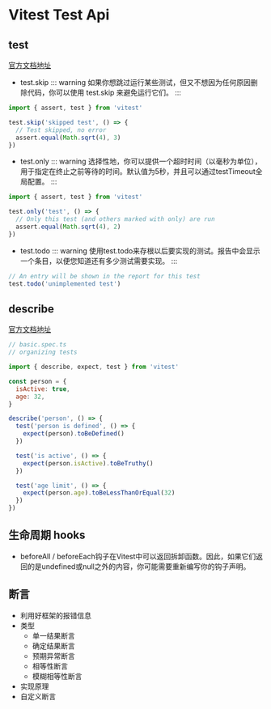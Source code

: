 # Vitest Test Api


## test
[官方文档地址](https://vitest.dev/api/#test)
- test.skip
::: warning 如果你想跳过运行某些测试，但又不想因为任何原因删除代码，你可以使用 test.skip 来避免运行它们。
:::
```javascript
import { assert, test } from 'vitest'

test.skip('skipped test', () => {
  // Test skipped, no error
  assert.equal(Math.sqrt(4), 3)
})
```
- test.only
::: warning 选择性地，你可以提供一个超时时间（以毫秒为单位），用于指定在终止之前等待的时间。默认值为5秒，并且可以通过testTimeout全局配置。
:::
```javascript
import { assert, test } from 'vitest'

test.only('test', () => {
  // Only this test (and others marked with only) are run
  assert.equal(Math.sqrt(4), 2)
})
```
- test.todo
::: warning 使用test.todo来存根以后要实现的测试。报告中会显示一个条目，以便您知道还有多少测试需要实现。
:::
```javascript
// An entry will be shown in the report for this test
test.todo('unimplemented test')
```
## describe
[官方文档地址](https://vitest.dev/api/#describe)

```javascript
// basic.spec.ts
// organizing tests

import { describe, expect, test } from 'vitest'

const person = {
  isActive: true,
  age: 32,
}

describe('person', () => {
  test('person is defined', () => {
    expect(person).toBeDefined()
  })

  test('is active', () => {
    expect(person.isActive).toBeTruthy()
  })

  test('age limit', () => {
    expect(person.age).toBeLessThanOrEqual(32)
  })
})
```
## 生命周期 hooks
- beforeAll / beforeEach钩子在Vitest中可以返回拆卸函数。因此，如果它们返回的是undefined或null之外的内容，你可能需要重新编写你的钩子声明。
## 断言
- 利用好框架的报错信息
- 类型
	- 单一结果断言
	- 确定结果断言
	- 预期异常断言
	- 相等性断言
	- 模糊相等性断言
- 实现原理
- 自定义断言